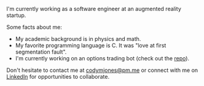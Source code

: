 I'm currently working as a software engineer at an augmented reality startup.

Some facts about me:

- My academic background is in physics and math.
- My favorite programming language is C. It was "love at first segmentation fault".
- I'm currently working on an options trading bot (check out the [repo](https://github.com/cm-jones/thales)).

Don't hesitate to contact me at codymjones@pm.me or connect with me on [LinkedIn](https://linkedin.com/in/cm-jones) for opportunities to collaborate.

